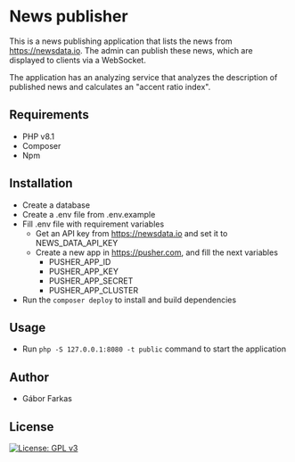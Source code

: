 # News publisher
This is a news publishing application that lists the news from https://newsdata.io. The admin can publish these news, which are displayed to clients via a WebSocket.

The application has an analyzing service that analyzes the description of published news and calculates an "accent ratio index".

## Requirements

- PHP v8.1
- Composer
- Npm

## Installation

- Create a database
- Create a .env file from .env.example
- Fill .env file with requirement variables
  - Get an API key from https://newsdata.io and set it to NEWS_DATA_API_KEY
  - Create a new app in https://pusher.com, and fill the next variables
    - PUSHER_APP_ID 
    - PUSHER_APP_KEY
    - PUSHER_APP_SECRET
    - PUSHER_APP_CLUSTER
- Run the `composer deploy` to install and build dependencies

## Usage
- Run `php -S 127.0.0.1:8080 -t public` command to start the application

## Author
* Gábor Farkas
## License
[![License: GPL v3](https://img.shields.io/badge/License-GPLv3-blue.svg)](https://www.gnu.org/licenses/gpl-3.0)
